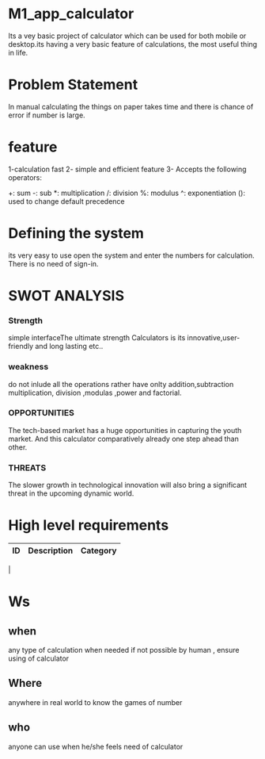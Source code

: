 
# M1_app_calculator

Its a vey basic project of calculator which can be used for both mobile or desktop.its having a very basic feature of calculations, the most useful thing in life.
# Problem Statement
In manual calculating the things on paper takes time and there is chance of error if number is large.
# feature
1-calculation fast
2- simple and efficient feature
3- Accepts the following operators:

+: sum
-: sub
*: multiplication
/: division
%: modulus
^: exponentiation
(): used to change default precedence
# Defining the system
its very easy to use open the system and enter the numbers for calculation. There is no need of sign-in.
# SWOT ANALYSIS
### Strength

 simple  interfaceThe ultimate strength Calculators is its innovative,user-friendly and long lasting etc..

### weakness

do not inlude all the operations rather have onlty addition,subtraction multiplication, division ,modulas ,power and factorial.

 ### OPPORTUNITIES

The tech-based market has a huge opportunities in capturing the youth market. And this calculator comparatively already one step ahead than other.

### THREATS

The slower growth in technological innovation will also bring a significant threat in the upcoming dynamic world.

 # High level requirements

 | ID       | Description    | Category   |
 | :---     |:---:           | ---:       |
 |
  
  #  Ws
  
   ## when 
   any type of calculation when needed if not possible by human , ensure using of calculator
   
   ## Where 
   anywhere in real world to know the games of number
   
   ## who
   anyone can use when he/she feels need of calculator
 

